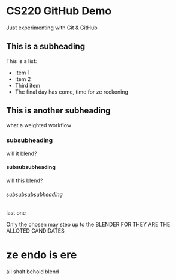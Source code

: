 # CS220 GitHub Demo

Just experimenting with Git & GitHub

## This is a subheading

This is a list:
* Item 1
* Item 2
* Third item
* The final day has come, time for ze reckoning

## This is another subheading

what a weighted workflow

### subsubheading

will it blend?

#### subsubsubheading

will this blend?

###### subsubsubsubheading

last one

Only the chosen may step up to the BLENDER
FOR THEY ARE THE ALLOTED CANDIDATES

# ze endo is ere

all shalt behold blend
